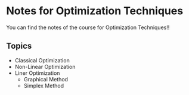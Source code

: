 # Notes for Optimization Techniques

You can find the notes of the course for Optimization Techniques!!

## Topics

- Classical Optimization
- Non-Linear Optimization
- Liner Optimization
  - Graphical Method 
  - Simplex Method 
